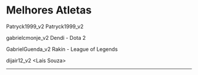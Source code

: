 # Melhores Atletas
 Patryck1999_v2
 Patryck1999_v2
<Vinicius Junior>

 gabrielcmonje_v2
Dendi - Dota 2


GabrielGuenda_v2
Rakin - League of Legends

dijair12_v2
<Ronaldo>
<Laís Souza>

----
